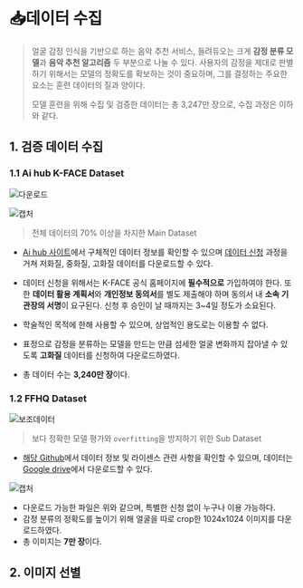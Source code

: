 # :inbox_tray:데이터 수집

> 얼굴 감정 인식을 기반으로 하는 음악 추천 서비스, 들려듀오는 크게 **감정 분류 모델**과 **음악 추천 알고리즘** 두 부분으로 나눌 수 있다. 사용자의 감정을 제대로 판별하기 위해서는 모델의 정확도를 확보하는 것이 중요하며, 그를 결정하는 주요한 요소는 훈련 데이터의 질과 양이다. 
>
> 모델 훈련을 위해 수집 및 검증한 데이터는 총 3,247만 장으로, 수집 과정은 이하와 같다.



## 1. 검증 데이터 수집

### 1.1 Ai hub K-FACE Dataset

![다운로드](https://user-images.githubusercontent.com/58945760/87050140-d5413900-c238-11ea-8dd0-8bd24692f648.jpg)

![캡처](https://user-images.githubusercontent.com/58945760/87049625-30bef700-c238-11ea-97df-1ed8b98f66f7.PNG)

> 전체 데이터의 70% 이상을 차지한 Main Dataset

- [Ai hub 사이트](http://www.aihub.or.kr/aidata/73)에서 구체적인 데이터 정보를 확인할 수 있으며 [데이터 신청](http://kface.kist.re.kr/#/) 과정을 거쳐 저화질, 중화질, 고화질 데이터를 다운로드할 수 있다.  

- 데이터 신청을 위해서는 K-FACE 공식 홈페이지에 **필수적으로** 가입하여야 한다. 또한 **데이터 활용 계획서**와 **개인정보 동의서**를 별도 제출해야 하며 동의서 내 **소속 기관장의 서명**이 요구된다.  신청 후 승인이 날 때까지는 3~4일 정도가 소요된다. 

- 학술적인 목적에 한해 사용할 수 있으며, 상업적인 용도로는 이용할 수 없다.

- 표정으로 감정을 분류하는 모델을 만드는 만큼 섬세한 얼굴 변화까지 잡아낼 수 있도록 **고화질** 데이터를 신청하여 다운로드하였다. 

- 총 데이터 수는 **3,240만 장**이다. 

  

### 1.2 FFHQ Dataset

![보조데이터](https://user-images.githubusercontent.com/58945760/87051097-17b74580-c23a-11ea-8d07-0633189daced.PNG)

> 보다 정확한 모델 평가와 `overfitting`을 방지하기 위한 Sub Dataset

- [해당 Github](https://github.com/NVlabs/ffhq-dataset)에서 데이터 정보 및 라이센스 관련 사항을 확인할 수 있으며, 데이터는 [Google drive](https://drive.google.com/drive/folders/1tZUcXDBeOibC6jcMCtgRRz67pzrAHeHL?usp=drive_open)에서 다운로드할 수 있다. 

![캡처](https://user-images.githubusercontent.com/58945760/87054406-0708ce80-c23e-11ea-9cd5-1c89c28fc96a.PNG)

- 다운로드 가능한 파일은 위와 같으며, 특별한 신청 없이 누구나 이용 가능하다. 
- 감정 분류의 정확도를 높이기 위해 얼굴을 따로 crop한 1024x1024 이미지를 다운로드하였다. 
- 총 이미지는 **7만 장**이다. 



## 2. 이미지 선별  
